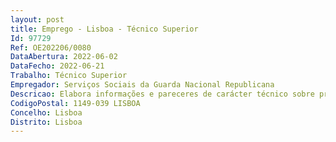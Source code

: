 ```yaml
--- 
layout: post
title: Emprego - Lisboa - Técnico Superior
Id: 97729
Ref: OE202206/0080
DataAbertura: 2022-06-02
DataFecho: 2022-06-21
Trabalho: Técnico Superior
Empregador: Serviços Sociais da Guarda Nacional Republicana
Descricao: Elabora informações e pareceres de carácter técnico sobre processos e viabilidades de construção  concebe e realiza projetos de obras, preparando, organizando e superintendendo a sua construção manutenção e reparação  prepara, organiza e superintende trabalhos de manutenção e reparação de construções existentes  fiscaliza obras.
CodigoPostal: 1149-039 LISBOA
Concelho: Lisboa
Distrito: Lisboa
--- 
```

